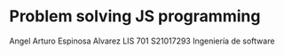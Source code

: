 # Problem solving JS programming
Angel Arturo Espinosa Alvarez
LIS 701
S21017293
Ingeniería de software
